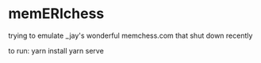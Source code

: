 # memERIchess
trying to emulate _jay's wonderful memchess.com that shut down recently

to run:
yarn install
yarn serve
